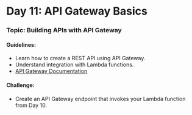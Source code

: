 # **Day 11: API Gateway Basics**
### Topic: Building APIs with API Gateway
#### Guidelines:
- Learn how to create a REST API using API Gateway.
- Understand integration with Lambda functions.
- [API Gateway Documentation](https://docs.aws.amazon.com/apigateway/index.html)

#### Challenge:
- Create an API Gateway endpoint that invokes your Lambda function from Day 10.